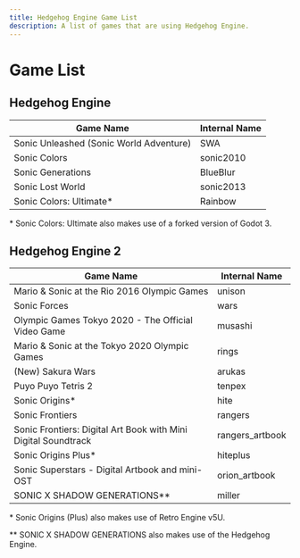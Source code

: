 ```yaml
---
title: Hedgehog Engine Game List
description: A list of games that are using Hedgehog Engine.
---
```

# Game List

## Hedgehog Engine
| Game Name                               | Internal Name |
| --------------------------------------- | ------------- |
| Sonic Unleashed (Sonic World Adventure) | SWA           |
| Sonic Colors                            | sonic2010     |
| Sonic Generations                       | BlueBlur      |
| Sonic Lost World                        | sonic2013     |
| Sonic Colors: Ultimate\*                | Rainbow       |

\* Sonic Colors: Ultimate also makes use of a forked version of Godot 3.

## Hedgehog Engine 2
| Game Name                                                      | Internal Name   |
| -------------------------------------------------------------- | --------------- |
| Mario & Sonic at the Rio 2016 Olympic Games                    | unison          |
| Sonic Forces                                                   | wars            |
| Olympic Games Tokyo 2020 - The Official Video Game             | musashi         |
| Mario & Sonic at the Tokyo 2020 Olympic Games                  | rings           |
| (New) Sakura Wars                                              | arukas          |
| Puyo Puyo Tetris 2                                             | tenpex          |
| Sonic Origins\*                                                | hite            |
| Sonic Frontiers                                                | rangers         |
| Sonic Frontiers: Digital Art Book with Mini Digital Soundtrack | rangers_artbook |
| Sonic Origins Plus\*                                           | hiteplus        |
| Sonic Superstars - Digital Artbook and mini-OST                | orion_artbook   |
| SONIC X SHADOW GENERATIONS\*\*                                 | miller          |

\* Sonic Origins (Plus) also makes use of Retro Engine v5U.

\*\* SONIC X SHADOW GENERATIONS also makes use of the Hedgehog Engine.